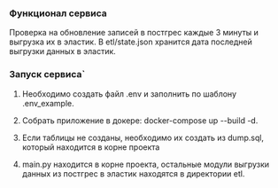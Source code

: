 ### Функционал сервиса

Проверка на обновление записей в постгрес каждые 3 минуты и выгрузка их в эластик. В etl/state.json хранится дата
последней выгрузки данных в эластик.


### Запуск сервиса`

1. Необходимо создать файл .env и заполнить по шаблону .env_example.

2. Собрать приложение в докере: docker-compose up --build -d.

3. Если таблицы не созданы, необходимо их создать из dump.sql, который находится в корне проекта

4. main.py находится в корне проекта, остальные модули выгрузки данных из постгрес в эластик находятся в директории etl.